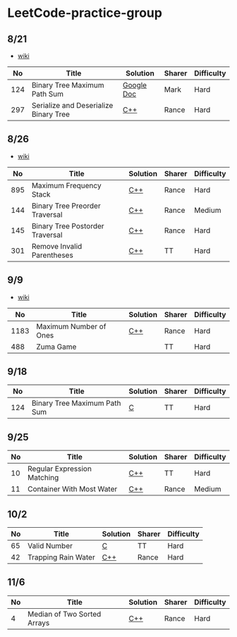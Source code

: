 # LeetCode-practice-group

## 8/21

* [wiki](https://docs.google.com/document/d/1IL3SFW-uv8K-Wb9Zzyp9cD6j1_WbcibatzPbaSU06wo/edit)

|  No  | Title |  Solution       |  Sharer | Difficulty |
| ---- | ----- | --------------- | --------| ---------- |
| 124 | Binary Tree Maximum Path Sum | [Google Doc](https://docs.google.com/document/d/1IL3SFW-uv8K-Wb9Zzyp9cD6j1_WbcibatzPbaSU06wo/edit) | Mark | Hard |
| 297 | Serialize and Deserialize Binary Tree | [C++](https://hackmd.io/@Rance/Hk12HoqEB) | Rance | Hard |


## 8/26

* [wiki](https://docs.google.com/document/d/1IL3SFW-uv8K-Wb9Zzyp9cD6j1_WbcibatzPbaSU06wo/edit)

|  No  | Title |  Solution       |  Sharer | Difficulty |
| ---- | ----- | --------------- | --------| ---------- |
| 895 | Maximum Frequency Stack | [C++](https://hackmd.io/@Rance/S1i3pnc4S) | Rance | Hard |
| 144 | Binary Tree Preorder Traversal | [C++](https://hackmd.io/@Rance/ryPYlkerS) | Rance | Medium |
| 145 | Binary Tree Postorder Traversal | [C++](https://hackmd.io/@Rance/ryPYlkerS) | Rance | Hard |
| 301 | Remove Invalid Parentheses | [C++](https://hackmd.io/@thisistt/HJHAUfzBr) | TT | Hard |

## 9/9 

* [wiki](https://docs.google.com/document/d/1qDy_fctA5cWag28PVa3kq2N_XUY5hDmXYvBXk2WIe5k/edit)

|  No  | Title |  Solution       |  Sharer | Difficulty |
| ---- | ----- | --------------- | --------| ---------- |
| 1183 | Maximum Number of Ones | [C++](https://hackmd.io/@Rance/BJny6Xp8S) | Rance | Hard |
| 488 | Zuma Game |  | TT | Hard |

## 9/18

|  No  | Title |  Solution       |  Sharer | Difficulty |
| ---- | ----- | --------------- | --------| ---------- |
| 124 | Binary Tree Maximum Path Sum | [C](https://hackmd.io/2KJqwI8-T_adWjwWJNH02Q?both) | TT | Hard |

## 9/25

|  No  | Title |  Solution       |  Sharer | Difficulty |
| ---- | ----- | --------------- | --------| ---------- |
| 10 | Regular Expression Matching | [C++](https://hackmd.io/uh8tE26iQOipf5cxHPXDPw) | TT | Hard |
| 11 | Container With Most Water     | [C++](https://hackmd.io/@Rance/HJZ35Dldr) | Rance | Medium |

## 10/2

|  No  | Title |  Solution       |  Sharer | Difficulty |
| ---- | ----- | --------------- | --------| ---------- |
| 65 | Valid Number | [C](https://hackmd.io/qDWJ4SxFROimSS1nJt1AMg) | TT | Hard |
| 42 | Trapping Rain Water | [C++](https://hackmd.io/@Rance/HJZ35Dldr) | Rance | Hard|

## 11/6

|  No  | Title |  Solution       |  Sharer | Difficulty |
| ---- | ----- | --------------- | --------| ---------- |
| 4 | Median of Two Sorted Arrays  | [C++](https://hackmd.io/@Rance/HyZSw6DTFB) | Rance | Hard|
